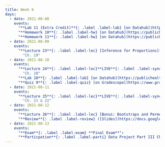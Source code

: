 ```yaml
---
title: Week 6
days:
  - date: 2021-08-08
    events: 
      "**Lab 11 (Extra Credit)**{: .label .label-lab} [on Datahub](https://publichealth.datahub.berkeley.edu/) ([Recoring](https://bcourses.berkeley.edu/courses/1505299/pages/lab-11-recording)) (Due Aug. 13)":
      "**Homework 10**{: .label .label-hw} [on Datahub](https://publichealth.datahub.berkeley.edu/) ([Solutions](https://ph142-ucb.github.io/su21/src/hw-sol/hw10-sol.pdf))":
      "**Homework 11**{: .label .label-hw} [on Datahub](https://publichealth.datahub.berkeley.edu/) ([Solutions](https://ph142-ucb.github.io/su21/src/hw-sol/hw11-sol.pdf))":
  - date: 2021-08-09
    events:
      "**Lecture 23**{: .label .label-lec} [Inference for Proportions](https://ph142-ucb.github.io/su21/src/l23-props.pdf) [(videos)](https://bcourses.berkeley.edu/courses/1505299/pages/inference-for-proportions)":
        "Ch. 19"  
  - date: 2021-08-10
    events:
      "**Lecture 24**{: .label .label-lec}**LIVE**{: .label .label-synch} [Chi-Square GOF and Test of Independence](https://ph142-ucb.github.io/su21/src/l25-chi.pdf)[(recording)](https://bcourses.berkeley.edu/courses/1505299/pages/chi-squared-tests) ": 
        "Ch. 20"
      "**Lab 10**{: .label .label-lab} [on Datahub](https://publichealth.datahub.berkeley.edu/) ([Recording](https://bcourses.berkeley.edu/courses/1505299/pages/lab-10-walkthrough)) (Due Aug. 13)":
      "**Quiz 9**{: .label .label-quiz} [on Gradescope](https://www.gradescope.com/courses/269372/assignments/1405157/)":
  - date: 2021-08-11
    events:
      "**Lecture 25**{: .label .label-lec}**LIVE**{: .label .label-synch} [Review](https://ph142-ucb.github.io/su21/src/wrap_up.pdf) [(Recording)](https://bcourses.berkeley.edu/courses/1505299/pages/wrap-up)":
        "Ch. 21 & 22"
  - date: 2021-08-12
    events:
      "**Lecture 26**{: .label .label-lec} [Bonus: Bootstraps and Permutations](https://ph142-ucb.github.io/su21/src/bootsperms.pdf) [(recordings)](https://bcourses.berkeley.edu/courses/1505299/pages/bonus-bootstraps-and-permutations)":
      "**Review**{: .label .label-review} ([Slides](https://docs.google.com/presentation/d/1VuMCuPjNoP4vs8F7eidT4uUcEqq5fl1tqVG0Ed3u9T0/edit?usp=sharing)) ([Recording](https://bcourses.berkeley.edu/courses/1505299/external_tools/70734))":
  - date: 2021-08-13
    events:
      "**Exam**{: .label .label-exam} **Final Exam**":
      "**Particpation**{: .label .label-parti} Data Project Part III Check-in (By End of Day)":
---
```

